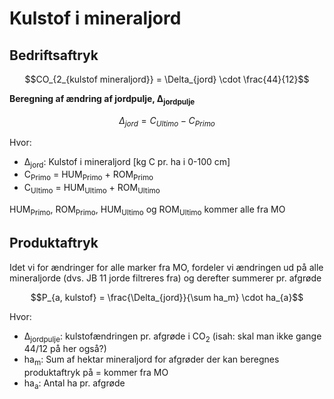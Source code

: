  
# **Kulstof i mineraljord**
## **Bedriftsaftryk**

$$CO_{2_{kulstof mineraljord}} = \Delta_{jord} \cdot \frac{44}{12}$$


 **Beregning af ændring af jordpulje, Δ<sub>jordpulje</sub>**

 $$\Delta_{jord} = C_{Ultimo} - C_{Primo}$$

Hvor:

* Δ<sub>jord</sub>: Kulstof i mineraljord [kg C pr. ha i 0-100 cm]
* C<sub>Primo</sub> = HUM<sub>Primo</sub> + ROM<sub>Primo</sub>
* C<sub>Ultimo</sub> = HUM<sub>Ultimo</sub> + ROM<sub>Ultimo</sub>

HUM<sub>Primo</sub>, ROM<sub>Primo</sub>, HUM<sub>Ultimo</sub> og ROM<sub>Ultimo</sub> kommer alle fra MO 

## **Produktaftryk**

Idet vi for ændringer for alle marker fra MO, fordeler vi ændringen ud på alle mineraljorde (dvs. JB 11 jorde filtreres fra) og derefter summerer pr. afgrøde 

$$P_{a, kulstof} = \frac{\Delta_{jord}}{\sum ha_m} \cdot ha_{a}$$

Hvor:

* Δ<sub>jordpulje</sub>: kulstofændringen pr. afgrøde i CO<sub>2</sub>  (isah: skal man ikke gange 44/12 på her også?)
* ha<sub>m</sub>: Sum af hektar mineraljord for afgrøder der kan beregnes produktaftryk på = kommer fra MO
* ha<sub>a</sub>: Antal ha pr. afgrøde 